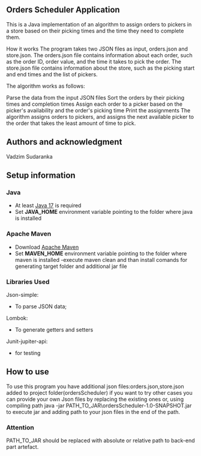 
## Orders Scheduler Application
This is a Java implementation of an algorithm to assign orders to pickers in a store based on their picking times and the time they need to complete them.

How it works
The program takes two JSON files as input, orders.json and store.json. The orders.json file contains information about each order, such as the order ID, order value, and the time it takes to pick the order. The store.json file contains information about the store, such as the picking start and end times and the list of pickers.

The algorithm works as follows:

Parse the data from the input JSON files
Sort the orders by their picking times and completion times
Assign each order to a picker based on the picker's availability and the order's picking time
Print the assignments
The algorithm assigns orders to pickers, and assigns the next available picker to the order that takes the least amount of time to pick.
## Authors and acknowledgment
Vadzim Sudaranka
## Setup information
### Java

- At least [Java 17](https://www.oracle.com/java/technologies/javase/jdk11-archive-downloads.html) is required
- Set **JAVA_HOME** environment variable pointing to the folder where java is installed

### Apache Maven
- Download [Apache Maven](https://maven.apache.org/download.cgi)
- Set **MAVEN_HOME** environment variable pointing to the folder where maven is installed
-execute maven clean and than install comands for generating target folder and additional jar file


### Libraries Used
Json-simple:
- To parse JSON data;

Lombok: 
- To generate getters and setters

Junit-jupiter-api:
- for testing

## How to use
To use this program you have additional json files:orders.json,store.json added to project folder(ordersScheduler)
if you want to try other cases you can provide your own Json files by replacing the existing ones or,
using compiling path java -jar PATH_TO_JAR\ordersScheduler-1.0-SNAPSHOT.jar to execute jar and adding 
path to your json files in the end of the path.
### Attention
PATH_TO_JAR should be replaced with absolute or relative path to back-end part artefact.

